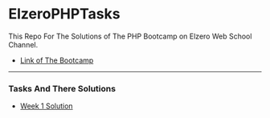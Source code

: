 # ElzeroPHPTasks
This Repo For The Solutions of The PHP Bootcamp on Elzero Web School Channel.
* [Link of The Bootcamp](https://www.youtube.com/playlist?list=PLDoPjvoNmBAy41u35AqJUrI-H83DObUDq)
---
### Tasks And There Solutions

* [Week 1 Solution](https://github.com/AhmedElazony/ElzeroPHPTasks/Solutions/Task_One.php) 

